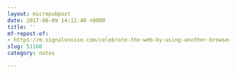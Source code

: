 ```yaml
---
layout: micropubpost
date: 2017-06-09 14:12:40 +0000
title: ''
mf-repost-of:
- https://m.signalvnoise.com/celebrate-the-web-by-using-another-browser-than-googles-chrome-174a45991c42
slug: 51160
category: notes

---
```

